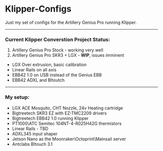 # Klipper-Configs
Just my set of configs for the Artillery Genius Pro running Klipper.

---------------------------------------------------------------------------------

### Current Klipper Converstion Project Status:
1. Artillery Genius Pro Stock - working very well
2. Artillery Genius Pro SKR3 + LGX - **WIP**, issues imminent 
  - LGX Over extrusion, basic calibration
  - Linear Rails on all axis
  - EBB42 1.0 on USB instead of the Genius EBB
  - EBB42 ADXL and Bltoutch

---------------------------------------------------------------------------------

### My setup:
- LGX ACE Mosquito, CHT Nozzle, 24v Heating cartridge
- Bigtreetech SKR3 EZ with EZ-TMC2209 drivers
- Bigtreetech EBB42 1.0 running Klipper
- PT1000\ATC Semitec 104NT-4-R025H42G thermistors
- Linear Rails - TBD
- ADXL345 input shaper
- Jetson Nano as the Moonraker\Octoprint\Mainsail server
- Antclabs Bltouch 3.1
